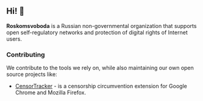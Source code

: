 ## Hi! 👋

**Roskomsvoboda** is a Russian non-governmental organization that supports open self-regulatory networks and protection of digital rights of Internet users.

### Contributing

We contribute to the tools we rely on, while also maintaining our own open source projects like:

- [CensorTracker](https://github.com/roskomsvoboda/censortracker) - is a censorship circumvention extension for Google Chrome and Mozilla Firefox. 
